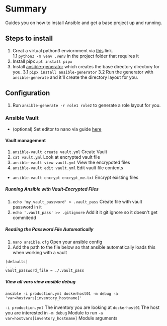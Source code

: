 # Summary

Guides you on how to install Ansible and get a base project up and running. 

## Steps to install

1. Creat a virtual python3 enviornment via [this](https://packaging.python.org/en/latest/guides/installing-using-pip-and-virtual-environments/) link.  
  1.1 `python3 -m venv .venv` in the project folder that requires it
2. Install pipx `apt install pipx`
3. Install [ansible-generator](https://github.com/kkirsche/ansible-generator) which creates the base directory directory for you.
   3.1 `pipx install ansible-generator`
   3.2 Run the generator with `ansible-generate` and it'll create the directory layout for you.

## Configuration 

1. Run `ansible-generate -r role1 role2` to generate a role layout for you.

### Ansible Vault

- (optional) Set editor to nano via guide [here][def] 

#### Vault management 

1. `ansible-vault create vault.yml` Create Vault 
2. `cat vault.yml` Look at encrypted vault file
3. `ansible-vault view vault.yml` View the encrypoted files
4. `ansible-vault edit vault.yml` Edit vault file contents

- `ansible-vault encrypt encrypt_me.txt` Encrypt existing files

##### Running Ansible with Vault-Encrypted Files

1. `echo 'my_vault_password' > .vault_pass`  Create file with vault password in it
2. `echo '.vault_pass' >> .gitignore` Add it it git ignore so it doesn't get commitedd

##### Reading the Password File Automatically

1. `nano ansible.cfg` Open your ansible config
2. Add the path to the file below so that ansible automatically loads this when working with a vault

```
[defaults]
. . .
vault_password_file = ./.vault_pass
```


##### View all vars view ansible debug

```
ansible -i production.yml dockerhost01 -m debug -a 'var=hostvars[inventory_hostname]'
```

`-i production.yml` The inventory you are looking at
`dockerhost01` The host you are interested in
`-m debug` Module to run
`-a var=hostvars[inventory_hostname]` Module arguments

[def]: https://www.digitalocean.com/community/tutorials/how-to-use-vault-to-protect-sensitive-ansible-data